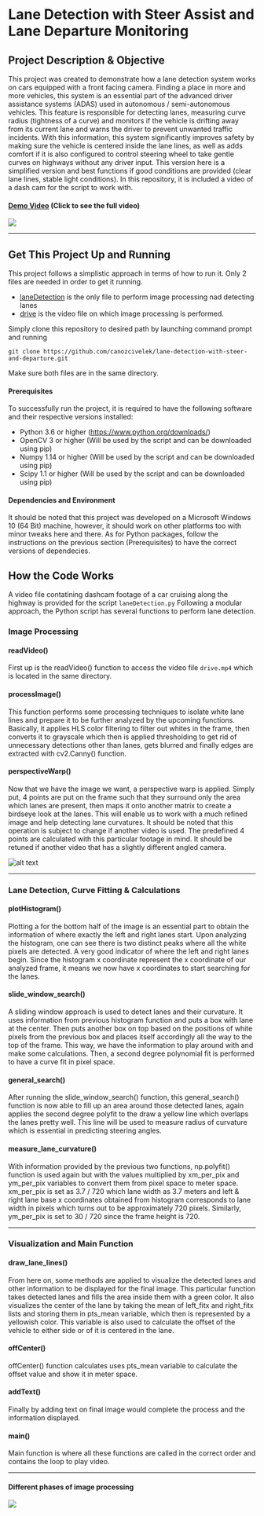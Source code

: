 # Lane Detection with Steer Assist and Lane Departure Monitoring

## Project Description & Objective
This project was created to demonstrate how a lane detection system works on cars equipped with a front facing camera.
Finding a place in more and more vehicles, this system is an essential part of the advanced driver assistance systems (ADAS) used in
autonomous / semi-autonomous vehicles. This feature is responsible for detecting lanes, measuring curve radius (tightness of a curve) and 
monitors if the vehicle is drifting away from its current lane and warns the driver to prevent unwanted traffic incidents. With this 
information, this system significantly improves safety by making sure the vehicle is centered inside the lane lines, as well as adds comfort if it is also configured to control steering wheel to take gentle curves on highways without any driver input. This version here is a simplified version and best functions if good conditions are provided (clear lane lines, stable light conditions). In this repository, it is included a video of a dash cam for the script to work with.

#### [**Demo Video**](https://youtu.be/R9Ee8Zcqax0) (Click to see the full video)

![](https://imgur.com/CujBKoY.gif)

---

## Get This Project Up and Running

This project follows a simplistic approach in terms of how to run it. Only 2 files are needed in order to get it running.
* [laneDetection](laneDetection) is the only file to perform image processing nad detecting lanes
* [drive](drive) is the video file on which image processing is performed.

Simply clone this repository to desired path by launching command prompt and running
```
git clone https://github.com/canozcivelek/lane-detection-with-steer-and-departure.git
```
Make sure both files are in the same directory.

#### Prerequisites
To successfully run the project, it is required to have the following software and their respective versions installed:
* Python 3.6 or higher (https://www.python.org/downloads/)
* OpenCV 3 or higher (Will be used by the script and can be downloaded using pip)
* Numpy 1.14 or higher (Will be used by the script and can be downloaded using pip)
* Scipy 1.1 or higher (Will be used by the script and can be downloaded using pip)

#### Dependencies and Environment
It should be noted that this project was developed on a Microsoft Windows 10 (64 Bit) machine, however, it should work on other platforms too with minor tweaks here and there. As for Python packages, follow the instructions on the previous section (Prerequisites) to have the correct versions of dependecies.


## How the Code Works 
A video file contatining dashcam footage of a car cruising along the highway is provided for the script ```laneDetection.py```
Following a modular approach, the Python script has several functions to perform lane detection.

### Image Processing

#### readVideo()
First up is the readVideo() function to access the video file ```drive.mp4``` which is located in the same directory.

#### processImage()
This function performs some processing techniques to isolate white lane lines and prepare it to be further analyzed by the upcoming functions. Basically, it applies HLS color filtering to filter out whites in the frame, then converts it to grayscale which then 
is applied thresholding to get rid of unnecessary detections other than lanes, gets blurred and finally edges are extracted with cv2.Canny() function.

#### perspectiveWarp()
Now that we have the image we want, a perspective warp is applied. Simply put, 4 points are put on the frame such that they surround only the area which lanes are present, then maps it onto another matrix to create a birdseye look at the lanes. This will enable us to work with a much refined image and help detecting lane curvatures. It should be noted that this operation is subject to change if another video is used. The predefined 4 points are calculated with this particular footage in mind. It should be retuned if another video that has a slightly different angled camera. 

![alt text](https://github.com/canozcivelek/lane-detection-with-steer-and-departure/blob/master/Images/process%20.jpg)

---

### Lane Detection, Curve Fitting & Calculations

#### plotHistogram()
Plotting a for the bottom half of the image is an essential part to obtain the information of where exactly the left and right lanes start. Upon analyzing the histogram, one can see there is two distinct peaks where all the white pixels are detected. A very good indicator of where the left and right lanes begin. Since the histogram x coordinate represent the x coordinate of our analyzed frame, it means we now have x coordinates to start searching for the lanes.

#### slide_window_search()
A sliding window approach is used to detect lanes and their curvature. It uses information from previous histogram function and puts a box with lane at the center. Then puts another box on top based on the positions of white pixels from the previous box and places itself accordingly all the way to the top of the frame. This way, we have the information to play around with and make some calculations. Then, a second degree polynomial fit is performed to have a curve fit in pixel space.

#### general_search()
After running the slide_window_search() function, this general_search() function is now able to fill up an area around those detected lanes, again applies the second degree polyfit to the draw a yellow line which overlaps the lanes pretty well. This line will be used to measure radius of curvature which is essential in predicting steering angles.

#### measure_lane_curvature()
With information provided by the previous two functions, np.polyfit() function is used again but with the values multiplied by xm_per_pix and ym_per_pix variables to convert them from pixel space to meter space. xm_per_pix is set as 3.7 / 720 which lane width as 3.7 meters and left & right lane base x coordinates obtained from histogram corresponds to lane width in pixels which turns out to be approximately 720 pixels. Similarly, ym_per_pix is set to 30 / 720 since the frame height is 720.

---

### Visualization and Main Function
#### draw_lane_lines()
From here on, some methods are applied to visualize the detected lanes and other information to be displayed for the final image. This particular function takes detected lanes and fills the area inside them with a green color. It also visualizes the center of the lane by taking the mean of left_fitx and right_fitx lists and storing them in pts_mean variable, which then is represented by a yellowish color. This variable is also used to calculate the offset of the vehicle to either side or of it is centered in the lane.

#### offCenter()
offCenter() function calculates uses pts_mean variable to calculate the offset value and show it in meter space.

#### addText()
Finally by adding text on final image would complete the process and the information displayed.

#### main()
Main function is where all these functions are called in the correct order and contains the loop to play video.

---

#### Different phases of image processing
![](https://imgur.com/AcH2w0l.gif)













